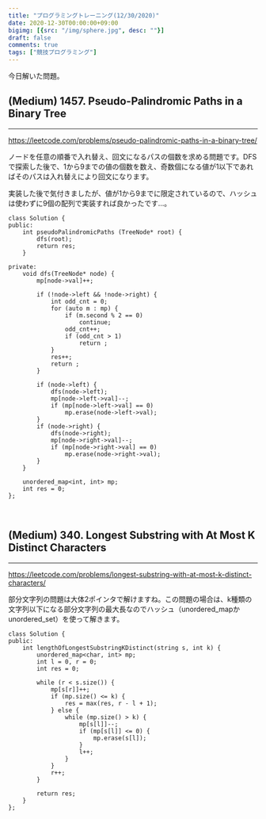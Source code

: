 ```yaml
---
title: "プログラミングトレーニング(12/30/2020)"
date: 2020-12-30T00:00:00+09:00
bigimg: [{src: "/img/sphere.jpg", desc: ""}]
draft: false
comments: true
tags: ["競技プログラミング"]
---
```


今日解いた問題。

<!--more-->

## (Medium) 1457. Pseudo-Palindromic Paths in a Binary Tree
-------

https://leetcode.com/problems/pseudo-palindromic-paths-in-a-binary-tree/

ノードを任意の順番で入れ替え、回文になるパスの個数を求める問題です。DFSで探索した後で、1から9までの値の個数を数え、奇数個になる値が1以下であればそのパスは入れ替えにより回文になります。

実装した後で気付きましたが、値が1から9までに限定されているので、ハッシュは使わずに9個の配列で実装すれば良かったです…。

```
class Solution {
public:
    int pseudoPalindromicPaths (TreeNode* root) {
        dfs(root);
        return res;
    }

private:
    void dfs(TreeNode* node) {
        mp[node->val]++;

        if (!node->left && !node->right) {
            int odd_cnt = 0;
            for (auto m : mp) {
                if (m.second % 2 == 0)
                    continue;
                odd_cnt++;
                if (odd_cnt > 1)
                    return ;
            }
            res++;
            return ;
        }
        
        if (node->left) {
            dfs(node->left);
            mp[node->left->val]--;
            if (mp[node->left->val] == 0)
                mp.erase(node->left->val);
        }
        if (node->right) {
            dfs(node->right);
            mp[node->right->val]--;
            if (mp[node->right->val] == 0)
                mp.erase(node->right->val);
        }
    }

    unordered_map<int, int> mp;
    int res = 0;
};
```

<br>

## (Medium) 340. Longest Substring with At Most K Distinct Characters
-------

https://leetcode.com/problems/longest-substring-with-at-most-k-distinct-characters/

部分文字列の問題は大体2ポインタで解けますね。この問題の場合は、k種類の文字列以下になる部分文字列の最大長なのでハッシュ（unordered_mapかunordered_set）を使って解きます。

```
class Solution {
public:
    int lengthOfLongestSubstringKDistinct(string s, int k) {
        unordered_map<char, int> mp;
        int l = 0, r = 0;
        int res = 0;
        
        while (r < s.size()) {
            mp[s[r]]++;
            if (mp.size() <= k) {
                res = max(res, r - l + 1);
            } else {
                while (mp.size() > k) {
                    mp[s[l]]--;
                    if (mp[s[l]] <= 0) {
                        mp.erase(s[l]);
                    }
                    l++;
                }
            }
            r++;
        }

        return res;
    }
};
```
